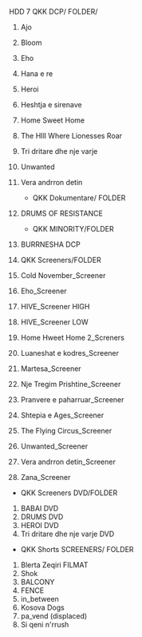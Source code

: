 HDD 7
QKK DCP/ FOLDER/
1. Ajo
2. Bloom
3. Eho
4. Hana e re
5. Heroi
6. Heshtja e sirenave
7. Home Sweet Home
8. The HIll Where Lionesses Roar
9. Tri dritare dhe nje varje
10. Unwanted
11. Vera andrron detin


	- QKK Dokumentare/ FOLDER
1. DRUMS OF RESISTANCE

	- QKK MINORITY/FOLDER
1. BURRNESHA DCP 

1.	QKK Screeners/FOLDER
2.	Cold November_Screener
3.	Eho_Screener
4.	HIVE_Screener HIGH
5.	HIVE_Screener LOW
6.	Home Hweet Home 2_Screners
7.	Luaneshat e kodres_Screener
8.	Martesa_Screener
9.	Nje Tregim Prishtine_Screener
10.	Pranvere e paharruar_Screener
11.	Shtepia e Ages_Screener
12.	The Flying Circus_Screener
13.	Unwanted_Screener
14.	Vera andrron detin_Screener
15.	Zana_Screener

-	QKK Screeners DVD/FOLDER
1.	BABAI DVD
2.	DRUMS DVD
3.	HEROI DVD
4.	Tri dritare dhe nje varje DVD

-	QKK Shorts SCREENERS/ FOLDER
1.	Blerta Zeqiri FILMAT
2.	Shok
3.	BALCONY
4.	FENCE
5.	in_between
6.	Kosova Dogs
7.	pa_vend (displaced)
8.	Si qeni n'rrush


